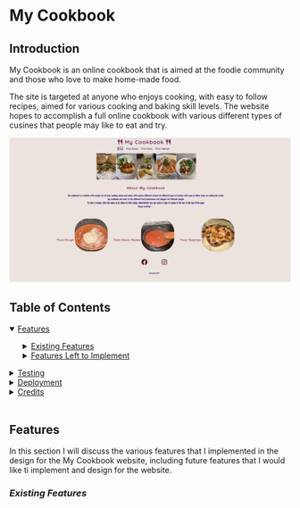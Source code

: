 # **My Cookbook**

## **Introduction**

My Cookbook is an online cookbook that is aimed at the foodie community and those who love to make home-made food. 

The site is targeted at anyone who enjoys cooking, with easy to follow recipes, aimed for various cooking and baking skill levels. The website hopes to accomplish a full online cookbook with various different types of cusines that people may like to eat and try.

<img src="assets/readme-images/homepage.png" alt="Homepage" title="Homepage">

## **Table of Contents**
<details open>
<summary><a href="#features">Features</a></summary>
<ul>
<details>
<summary><a href="#existing-features">Existing Features</a></summary>
<li> Navigation Bar </li>
<li> Homepage Image Bar </li>
<li> About My Cookbook</li>
<li> Recipe Image and Link </li>
<li> The Footer </li>
<li> Introduction to Page </li>
<li> Instructions/Steps </li>
</details>
<details>
<summary><a href="#features-left-to-implement">Features Left to Implement</a></summary>
</ul>
</details>
<details>
<summary><a href= "#testing">Testing</a></summary>
<ul>
<details>
<summary><a href="#validator-testing">Validator Testing</a></summary>
<li> HTML </li>
<li> CSS </li>
</details>
<details>
<summary><a href="#lighthouse">Lighthouse</a></summary>
</details>
<details>
<summary><a href="#unfixed-bugs">Unfixed Bugs</a></summary>
</ul>
</details>
<details>
<summary><a href="#deployment">Deployment</a></summary>
</details>
<details>
<summary><a href="#credits">Credits</a></summary>
</details>

<br>

## **Features**

In this section I will discuss the various features that I implemented in the design for the My Cookbook website, including future features that I would like ti implement and design for the website.

### ***Existing Features***

<!-- 

you can use bullet points to descibe each section!!

features - describe the features/different parts of the project, what value each of the features provide refering back to the target audience, and how the website fits to the target audience with the features
e.g. nav bar, homepage image, foodie ethos, footer, other pages, etc - include screenshots of the features/sections
also include a features left to implement of any features youd like to add in the future 
- added custom font, but also added 3 differnt types of fallback fonts incase it doesnt load on certain screens or browswers (add screenshot of the code)
- added footer with links to facebook and instagram, also added a copyright logo as i have noticed this tends to be on majority of websites 
- used checkbox feature for the unordered lists as this seemed more interactive for a user rather than buller points, it makes it easier knowing what you need and still need to get/do
- used an class for the checkbox style as i didnt want all the inputs to follow that rule
- sections for each of the different recipe sections to split the page up more for the design
- images and videos use for the site are all mine, same as the recipe as its something i have been making myself for years
- features to add - search bar, types of cusine when they select there will be differnt types in tha tcategory, side bar to select, clickable images, log in, book marking, more desighn to fill in the lank gaps
- took a while to figure out how i wanted layout for the pizza recipe page, tried different things, then decided to leave and come back to it later, decided to add another page to seperate the layout
- added numbers to each of the headings as i asked mum for opinion and she said she likes things simple and easy to follow
- used the screen size tool for the media query on dev tools, eventually i would like to change responiveness depending on the model of the phone not just the screen size
- screenshots od the different validators and light house, then screenshots after changing file sizes deu to poor performance load
- reason errors on validators was because of immages and videos, they are meant to be included and by the time i checkedthe validator there wasnt enough time to do a work around to exclude these errors 


testing - go over the projects features and ensure they all work as intended, mention how they work on vaious displays, also mention any bugs, whether fixed or not, and how they were fixed, also include the results from the validator testing and teh lighthouse tool results from dev tools, include any unfixed bugs and why they were unfixed e.g. time contraints being a valid reason, not knowing is not valid reason, any short comings in the framework for example and why this wasnt achieved - add screenshots for the testing parts 

deployment - how the project was deployed and on what platform, can include screenshots and include a deployment link

credits - reference any sources you use, section them into the areas e.g. media (images, videos), content (text, icons, fonts, instructions)
- used meta data and boilerplate html from the love running project by the code institute that i recreated following the source code, copied some css code over from the love running project, used social media(https://github.com/Code-Institute-Solutions/love-running-2.0-sourcecode)

- used font awsesome (https://fontawesome.com/)
- used google fonts (https://fonts.google.com/)
- recipe images used are all my own, i just used this image converter (https://image.online-convert.com/convert/jpeg-to-jpg) to convert images to jpg and this site to convert videos (https://www.movavi.com/support/how-to/how-to-convert-video-to-mp4.html) to mp4 
- used hex colour picker https://imagecolorpicker.com/color-code/2596be
- to check how to use checkbox feature for list items https://stackoverflow.com/questions/50649275/use-checkbox-for-list-style-type-in-unordered-list-in-html
- used this to help style the checkbox to align in the middle of the text but edited the code a bit so that it worked with my font https://stackoverflow.com/questions/306252/how-to-align-checkboxes-and-their-labels-consistently-cross-browsers
- my ordered lists werent showing with numbers so i used this to fix it https://stackoverflow.com/questions/2642067/ordered-list-ol-showing-up-un-numbered
- to add an emoji i used https://www.w3schools.com/charsets/ref_emoji_smileys.asp
- images side by side https://www.w3schools.com/howto/howto_css_images_side_by_side.asp i did edit the code to my liking 
- footer was sticking to top of page so i found a fix online - https://stackoverflow.com/questions/643879/css-to-make-html-page-footer-stay-at-bottom-of-the-page-with-a-minimum-height-b
i liked the idea of the nav bar at the top of the page and underlined so i used the idea from love running but changed the code a bit to match how i wanted it to look, i also liked the active feature but i changed it to suit how i wanted it to look
- https://stackoverflow.com/questions/7291873/disable-color-change-of-anchor-tag-when-visited change anchor link colour when visited 
- adding a text indent, wasnt sure how to create space between text for the table https://www.w3schools.com/css/css_text_spacing.asp, also added word spacing 
- https://www.img2go.com/compress-image to compress image file sizes
https://www.xconvert.com/compress-mp4 mp4 compress
https://www.davidmacd.com/test/wave-checkbox-aria.html aria label
-->